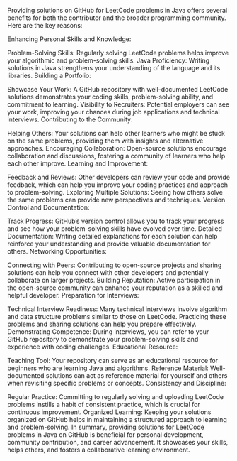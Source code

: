 Providing solutions on GitHub for LeetCode problems in Java offers several benefits for both the contributor and the broader programming community. Here are the key reasons:
  
Enhancing Personal Skills and Knowledge:
       
Problem-Solving Skills: Regularly solving LeetCode problems helps improve your algorithmic and problem-solving skills.
Java Proficiency: Writing solutions in Java strengthens your understanding of the language and its libraries.
Building a Portfolio:

Showcase Your Work: A GitHub repository with well-documented LeetCode solutions demonstrates your coding skills, problem-solving ability, and commitment to learning.
Visibility to Recruiters: Potential employers can see your work, improving your chances during job applications and technical interviews.
Contributing to the Community:

Helping Others: Your solutions can help other learners who might be stuck on the same problems, providing them with insights and alternative approaches.
Encouraging Collaboration: Open-source solutions encourage collaboration and discussions, fostering a community of learners who help each other improve.
Learning and Improvement:

Feedback and Reviews: Other developers can review your code and provide feedback, which can help you improve your coding practices and approach to problem-solving.
Exploring Multiple Solutions: Seeing how others solve the same problems can provide new perspectives and techniques.
Version Control and Documentation:

Track Progress: GitHub’s version control allows you to track your progress and see how your problem-solving skills have evolved over time.
Detailed Documentation: Writing detailed explanations for each solution can help reinforce your understanding and provide valuable documentation for others.
Networking Opportunities:

Connecting with Peers: Contributing to open-source projects and sharing solutions can help you connect with other developers and potentially collaborate on larger projects.
Building Reputation: Active participation in the open-source community can enhance your reputation as a skilled and helpful developer.
Preparation for Interviews:

Technical Interview Readiness: Many technical interviews involve algorithm and data structure problems similar to those on LeetCode. Practicing these problems and sharing solutions can help you prepare effectively.
Demonstrating Competence: During interviews, you can refer to your GitHub repository to demonstrate your problem-solving skills and experience with coding challenges.
Educational Resource:

Teaching Tool: Your repository can serve as an educational resource for beginners who are learning Java and algorithms.
Reference Material: Well-documented solutions can act as reference material for yourself and others when revisiting specific problems or concepts.
Consistency and Discipline:

Regular Practice: Committing to regularly solving and uploading LeetCode problems instills a habit of consistent practice, which is crucial for continuous improvement.
Organized Learning: Keeping your solutions organized on GitHub helps in maintaining a structured approach to learning and problem-solving.
In summary, providing solutions for LeetCode problems in Java on GitHub is beneficial for personal development, community contribution, and career advancement. It showcases your skills, helps others, and fosters a collaborative learning environment.
